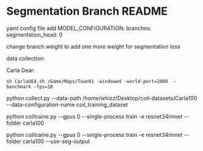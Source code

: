 # Segmentation Branch README


yaml config file add MODEL_CONFIGURATION: branches: segmentation_head: 0

change branch weight to add one more weight for segmentation loss

data collection:

Carla Gear:

```
sh CarlaUE4.sh /Game/Maps/Town01 -windowed -world-port=2000  -benchmark -fps=10
```

python collect.py --data-path /home/whizz/Desktop/coil-datasets/Carla100 --data-configuration-name coil_training_dataset



python coiltraine.py --gpus 0 --single-process train -e resnet34imnet --folder carla100

python coiltraine.py --gpus 0 --single-process train -e resnet34imnet --folder carla100 --use-seg-output